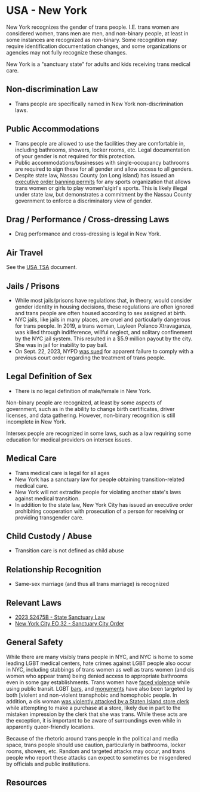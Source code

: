 # USA - New York

New York recognizes the gender of trans people. I.E. trans women are
considered women, trans men are men, and non-binary people, at least in
some instances are recognized as non-binary.  Some recognition may
require identification documentation changes, and some organizations or
agencies may not fully recognize these changes.

New York is a "sanctuary state" for adults and kids receiving trans
medical care.

## Non-discrimination Law

 * Trans people are specifically named in New York non-discrimination laws.

## Public Accommodations

 * Trans people are allowed to use the facilities they are comfortable
   in, including bathrooms, showers, locker rooms, etc.  Legal
   documentation of your gender is not required for this protection.
 * Public accommodations/businesses with single-occupancy bathrooms are
   required to sign these for all gender and allow access to all
   genders.
 * Despite state law, Nassau County (on Long island) has issued an
   [executive order banning
   permits](https://www.nytimes.com/2024/02/22/nyregion/nassau-county-trans-ban.html)
   for any sports organization that allows trans women or girls to play
   women's/girl's sports. This is likely illegal under state law, but
   demonstrates a commitment by the Nassau County government to enforce a
   discriminatory view of gender.

## Drag / Performance / Cross-dressing Laws

 * Drag performance and cross-dressing is legal in New York.

## Air Travel

See the [USA TSA](notes/tsa.md) document.

## Jails / Prisons

 * While most jails/prisons have regulations that, in theory, would
   consider gender identity in housing decisions, these regulations are
   often ignored and trans people are often housed according to sex
   assigned at birth.
 * NYC jails, like jails in many places, are cruel and particularly
   dangerous for trans people. In 2019, a trans woman, Layleen Polanco
   Xtravaganza, was killed through indifference, willful neglect, and solitary
   confinement by the NYC jail system. This resulted in a $5.9
   million payout by the city. She was in jail for inability to pay
   bail.
 * On Sept. 22, 2023, NYPD [was
   sued](https://www.usatoday.com/story/news/nation/2023/09/22/new-york-civil-liberties-union-sue-nypd-for-records-on-transgender-police-training/70934447007/)
   for apparent failure to comply with a previous court order regarding
   the treatment of trans people.

## Legal Definition of Sex

 * There is no legal definition of male/female in New York.

Non-binary people are recognized, at least by some aspects of
government, such as in the ability to change birth certificates,
driver licenses, and data gathering. However, non-binary recognition is
still incomplete in New York.

Intersex people are recognized in some laws, such as a law requiring
some education for medical providers on intersex issues.

## Medical Care

 * Trans medical care is legal for all ages
 * New York has a sanctuary law for people obtaining transition-related
   medical care.
 * New York will not extradite people for violating another state's laws
   against medical transition.
 * In addition to the state law, New York City has issued an executive
   order prohibiting cooperation with prosecution of a person for
   receiving or providing transgender care.

## Child Custody / Abuse

 * Transition care is not defined as child abuse
 
## Relationship Recognition

 * Same-sex marriage (and thus all trans marriage) is recognized

## Relevant Laws

 * [2023 S2475B - State Sanctuary Law](https://legislation.nysenate.gov/pdf/bills/2023/S2475B)
 * [New York City EO 32 - Sanctuary City Order](https://www.nyc.gov/office-of-the-mayor/news/32-002/executive-order-32)

## General Safety

While there are many visibly trans people in NYC, and NYC is home to
some leading LGBT medical centers, hate crimes against LGBT people also
occur in NYC, including stabbings of trans women as well as trans women (and
cis women who appear trans) being denied access to appropriate bathrooms
even in some gay establishments.  Trans women have [faced
violence](https://www.metroweekly.com/2023/09/subway-assailant-charged-with-hate-crimes-for-anti-trans-attack/)
while using public transit. LGBT
[bars](https://www.nbcnews.com/nbc-out/out-news/new-york-city-lgbtq-bar-set-ablaze-arson-attack-rcna23209),
and
[monuments](https://gaycitynews.com/vandals-attack-flags-stonewall-national-monument/)
have also been targeted by both [violent and non-violent transphobic
and homophobic people.  In addition, a cis woman [was
violently attacked by a Staten Island store clerk](https://www.nydailynews.com/2023/10/09/woman-buying-pot-from-nyc-deli-maced-dragged-by-hair-kicked-in-head-by-cashier-who-mistook-her-for-trans/)
while attempting to make a purchase at a store, likely due in part to the mistaken
impression by the clerk that she was trans. While these acts are the exception, it
is important to be aware of surroundings even while in apparently
queer-friendly locations.

Because of the rhetoric around trans people in the political and media
space, trans people should use caution, particularly in bathrooms,
locker rooms, showers, etc.  Random and targeted attacks may occur, and
trans people who report these attacks can expect to sometimes be misgendered
by officials and public institutions.

## Resources

